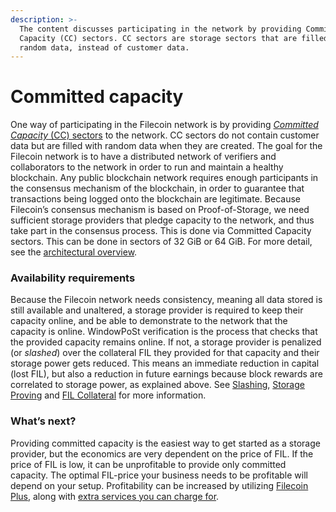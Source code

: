 ```yaml
---
description: >-
  The content discusses participating in the network by providing Committed
  Capacity (CC) sectors. CC sectors are storage sectors that are filled with
  random data, instead of customer data.
---
```


# Committed capacity

One way of participating in the Filecoin network is by providing [_Committed Capacity_ (CC) sectors](https://docs.filecoin.io/reference/general/glossary/#capacity-commitment) to the network. CC sectors do not contain customer data but are filled with random data when they are created. The goal for the Filecoin network is to have a distributed network of verifiers and collaborators to the network in order to run and maintain a healthy blockchain. Any public blockchain network requires enough participants in the consensus mechanism of the blockchain, in order to guarantee that transactions being logged onto the blockchain are legitimate. Because Filecoin’s consensus mechanism is based on Proof-of-Storage, we need sufficient storage providers that pledge capacity to the network, and thus take part in the consensus process. This is done via Committed Capacity sectors. This can be done in sectors of 32 GiB or 64 GiB. For more detail, see the [architectural overview](https://docs.filecoin.io/storage-provider/architecture/lotus-components/).

### Availability requirements

Because the Filecoin network needs consistency, meaning all data stored is still available and unaltered, a storage provider is required to keep their capacity online, and be able to demonstrate to the network that the capacity is online. WindowPoSt verification is the process that checks that the provided capacity remains online. If not, a storage provider is penalized (or _slashed_) over the collateral FIL they provided for that capacity and their storage power gets reduced. This means an immediate reduction in capital (lost FIL), but also a reduction in future earnings because block rewards are correlated to storage power, as explained above. See [Slashing](https://docs.filecoin.io/storage-provider/filecoin-economics/slashing/), [Storage Proving](https://docs.filecoin.io/storage-provider/filecoin-economics/storage-proving/) and [FIL Collateral](https://docs.filecoin.io/storage-provider/filecoin-economics/fil-collateral/) for more information.

### What’s next?

Providing committed capacity is the easiest way to get started as a storage provider, but the economics are very dependent on the price of FIL. If the price of FIL is low, it can be unprofitable to provide only committed capacity. The optimal FIL-price your business needs to be profitable will depend on your setup. Profitability can be increased by utilizing [Filecoin Plus](https://docs.filecoin.io/storage-provider/filecoin-deals/verified-deals/), along with [extra services you can charge for](https://docs.filecoin.io/storage-provider/filecoin-deals/auxiliary-services/).
